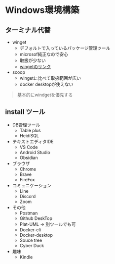 # Windows環境構築

## ターミナル代替

- winget
  - デフォルトで入っているパッケージ管理ツール
  - microsof純正なので安心
  - 取扱が少ない
  - [wingetのリンク](https://qiita.com/katsuhidem/items/ad7966fd1fdb6bc8befd)
- scoop
  - wingetに比べて取扱範囲が広い
  - docker desktopが使えない

> 基本的にwindgetを優先する

## install ツール

- DB管理ツール
  - Table plus
  - HeidiSQL
- テキストエディタIDE
  - VS Code
  - Android Studio
  - Obsidian
- ブラウザ
  - Chrome
  - Brave
  - FireFox
- コミュニケーション
  - Line
  - Discord
  - Zoom
- その他
  - Postman
  - Github DeskTop
  - Plat-UML -> 別ツールでも可
  - Docker-cli
  - Docker-desktop
  - Souce tree
  - Cyber Duck
- 趣味
  - Kindle
